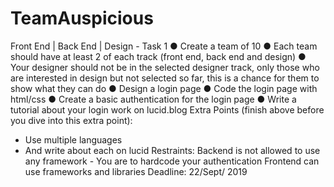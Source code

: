 # TeamAuspicious

Front End | Back End | Design - Task 1
● Create a team of 10
● Each team should have at least 2 of each track (front end, back end and
design)
● Your designer should not be in the selected designer track, only those who are
interested in design but not selected so far, this is a chance for them to show
what they can do
● Design a login page
● Code the login page with html/css
● Create a basic authentication for the login page
● Write a tutorial about your login work on lucid.blog
Extra Points (finish above before you dive into this extra point):
* Use multiple languages
* And write about each on lucid
Restraints:
Backend is not allowed to use any framework - You are to hardcode your
authentication
Frontend can use frameworks and libraries
Deadline: 22/Sept/ 2019
